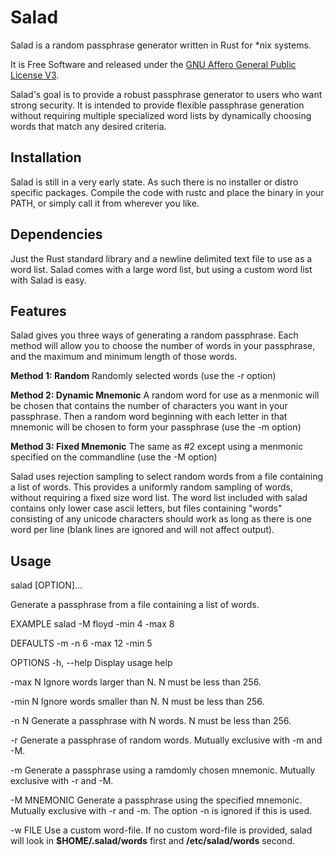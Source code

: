 #  Salad

Salad is a random passphrase generator written in Rust for *nix systems.

It is Free Software and released under the [GNU Affero General Public License V3](http://www.gnu.org/licenses/agpl.html).

Salad's goal is to provide a robust passphrase generator to users who want strong security. It is intended to provide flexible passphrase generation without requiring multiple specialized word lists by dynamically choosing words that match any desired criteria.


## Installation

Salad is still in a very early state. As such there is no installer or distro specific packages. Compile the code with rustc and place the binary in your PATH, or simply call it from wherever you like. 


## Dependencies

Just the Rust standard library and a newline delimited text file to use as a word list. Salad comes with a large word list, but using a custom word list with Salad is easy.


## Features

Salad gives you three ways of generating a random passphrase. Each method will allow you to choose the number of words in your passphrase, and the maximum and minimum length of those words.

**Method 1: Random**
Randomly selected words (use the -r option)

**Method 2: Dynamic Mnemonic**
A random word for use as a menmonic will be chosen that contains the number of characters you want in your passphrase. Then a random word beginning with each letter in that mnemonic will be chosen to form your passphrase (use the -m option)

**Method 3: Fixed Mnemonic**
The same as #2 except using a menmonic specified on the commandline (use the -M option)

Salad uses rejection sampling to select random words from a file containing a list of words. This provides a uniformly random sampling of words, without requiring a fixed size word list. The word list included with salad contains only lower case ascii letters, but files containing "words" consisting of any unicode characters should work as long as there is one word per line (blank lines are ignored and will not affect output).


## Usage

salad [OPTION]...

Generate a passphrase from a file containing a list of words.

EXAMPLE
salad -M floyd -min 4 -max 8

DEFAULTS
-m -n 6 -max 12 -min 5

OPTIONS
-h, --help
  Display usage help

-max N
  Ignore words larger than N. N must be less than 256.

-min N
  Ignore words smaller than N. N must be less than 256.

-n N
  Generate a passphrase with N words. N must be less than 256.

-r
  Generate a passphrase of random words. Mutually exclusive with -m and -M.

-m
  Generate a passphrase using a ramdomly chosen mnemonic. Mutually exclusive with -r and -M.

-M MNEMONIC
  Generate a passphrase using the specified mnemonic. Mutually exclusive with -r and -m. The option -n is ignored if this is used.

-w FILE
  Use a custom word-file. If no custom word-file is provided, salad will look in **$HOME/.salad/words** first and **/etc/salad/words** second. 

